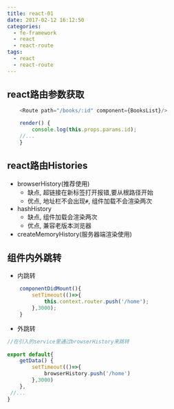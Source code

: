 ```yaml
---
title: react-01
date: 2017-02-12 16:12:50
categories:
  - fe-framework 
  - react
  - react-route
tags:
  - react
  - react-route
---
```


## react路由参数获取
```js
    <Route path="/books/:id" component={BooksList}/>
```

```js
    render() {
        console.log(this.props.params.id);
    //...
    }    
```

## react路由Histories
- browserHistory(推荐使用)
  * 缺点, 超链接在新标签打开报错,要从根路径开始
  * 优点, 地址栏不会出现`#`, 组件加载不会渲染两次
- hashHistory
  * 缺点, 组件加载会渲染两次
  * 优点, 兼容老版本浏览器
- createMemoryHistory(服务器端渲染使用)

## 组件内外跳转
- 内跳转
```js
    componentDidMount(){
        setTimeout(()=>{
            this.context.router.push('/home');
        },3000);
    }
```

- 外跳转

```js
//在引入的service里通过browserHistory来跳转
    
export default{
    getData() {
        setTimeout(()=>{
            browserHistory.push('/home')
        },3000)
    },
 //...
}   
```